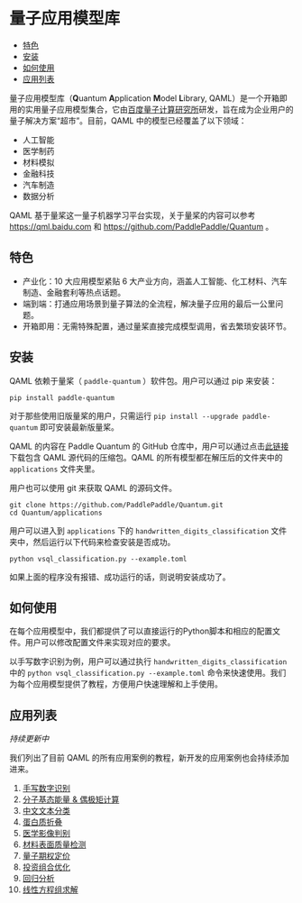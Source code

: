 # 量子应用模型库

- [特色](#特色)
- [安装](#安装)
- [如何使用](#如何使用)
- [应用列表](#应用列表)

量子应用模型库（**Q**uantum **A**pplication **M**odel **L**ibrary, QAML）是一个开箱即用的实用量子应用模型集合，它由[百度量子计算研究所](https://quantum.baidu.com/)研发，旨在成为企业用户的量子解决方案“超市”。目前，QAML 中的模型已经覆盖了以下领域：

- 人工智能
- 医学制药
- 材料模拟
- 金融科技
- 汽车制造
- 数据分析

QAML 基于量桨这一量子机器学习平台实现，关于量桨的内容可以参考 https://qml.baidu.com 和 https://github.com/PaddlePaddle/Quantum 。

## 特色

- 产业化：10 大应用模型紧贴 6 大产业方向，涵盖人工智能、化工材料、汽车制造、金融套利等热点话题。
- 端到端：打通应用场景到量子算法的全流程，解决量子应用的最后一公里问题。
- 开箱即用：无需特殊配置，通过量桨直接完成模型调用，省去繁琐安装环节。

## 安装

QAML 依赖于量桨（ `paddle-quantum` ）软件包。用户可以通过 pip 来安装：

```shell
pip install paddle-quantum
```

对于那些使用旧版量桨的用户，只需运行 `pip install --upgrade paddle-quantum` 即可安装最新版量桨。

QAML 的内容在 Paddle Quantum 的 GitHub 仓库中，用户可以通过点击[此链接](https://github.com/PaddlePaddle/Quantum/archive/refs/heads/master.zip)下载包含 QAML 源代码的压缩包。QAML 的所有模型都在解压后的文件夹中的 `applications` 文件夹里。

用户也可以使用 git 来获取 QAML 的源码文件。

```shell
git clone https://github.com/PaddlePaddle/Quantum.git
cd Quantum/applications
```

用户可以进入到 `applications` 下的 `handwritten_digits_classification` 文件夹中，然后运行以下代码来检查安装是否成功。

```shell
python vsql_classification.py --example.toml
```

如果上面的程序没有报错、成功运行的话，则说明安装成功了。

## 如何使用

在每个应用模型中，我们都提供了可以直接运行的Python脚本和相应的配置文件。用户可以修改配置文件来实现对应的要求。

以手写数字识别为例，用户可以通过执行 `handwritten_digits_classification` 中的 `python vsql_classification.py --example.toml` 命令来快速使用。我们为每个应用模型提供了教程，方便用户快速理解和上手使用。

## 应用列表

*持续更新中*

我们列出了目前 QAML 的所有应用案例的教程，新开发的应用案例也会持续添加进来。

1. [手写数字识别](./handwritten_digits_classification/introduction_cn.ipynb)
2. [分子基态能量 & 偶极矩计算](./lithium_ion_battery/introduction_cn.ipynb)
3. [中文文本分类](./text_classification/introduction_cn.ipynb)
4. [蛋白质折叠](./protein_folding/introduction_cn.ipynb)
5. [医学影像判别](./medical_image_classification/introduction_cn.ipynb)
6. [材料表面质量检测](./quality_detection/introduction_cn.ipynb)
7. [量子期权定价](./option_pricing/introduction_cn.ipynb)
8. [投资组合优化](./portfolio_optimization/introduction_cn.ipynb)
9. [回归分析](./regression/introduction_cn.ipynb)
10. [线性方程组求解](./linear_solver/introduction_cn.ipynb)
